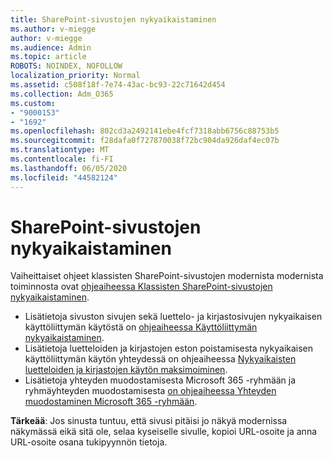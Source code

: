 ```yaml
---
title: SharePoint-sivustojen nykyaikaistaminen
ms.author: v-miegge
author: v-miegge
ms.audience: Admin
ms.topic: article
ROBOTS: NOINDEX, NOFOLLOW
localization_priority: Normal
ms.assetid: c508f18f-7e74-43ac-bc93-22c71642d454
ms.collection: Adm_O365
ms.custom:
- "9000153"
- "1692"
ms.openlocfilehash: 802cd3a2492141ebe4fcf7318abb6756c88753b5
ms.sourcegitcommit: f28dafa0f727870038f72bc904da926daf4ec07b
ms.translationtype: MT
ms.contentlocale: fi-FI
ms.lasthandoff: 06/05/2020
ms.locfileid: "44582124"
---
```

# <a name="modernize-your-sharepoint-sites"></a>SharePoint-sivustojen nykyaikaistaminen

Vaiheittaiset ohjeet klassisten SharePoint-sivustojen modernista modernista toiminnosta ovat [ohjeaiheessa Klassisten SharePoint-sivustojen nykyaikaistaminen](https://docs.microsoft.com/sharepoint/dev/transform/modernize-classic-sites).

* Lisätietoja sivuston sivujen sekä luettelo- ja kirjastosivujen nykyaikaisen käyttöliittymän käytöstä on [ohjeaiheessa Käyttöliittymän nykyaikaistaminen](https://docs.microsoft.com/sharepoint/dev/transform/modernize-userinterface).
* Lisätietoja luetteloiden ja kirjastojen eston poistamisesta nykyaikaisen käyttöliittymän käytön yhteydessä on ohjeaiheessa [Nykyaikaisten luetteloiden ja kirjastojen käytön maksimoiminen](https://docs.microsoft.com/sharepoint/dev/transform/modernize-userinterface-lists-and-libraries).
* Lisätietoja yhteyden muodostamisesta Microsoft 365 -ryhmään ja ryhmäyhteyden muodostamisesta [on ohjeaiheessa Yhteyden muodostaminen Microsoft 365 -ryhmään](https://docs.microsoft.com/sharepoint/dev/transform/modernize-connect-to-office365-group).

**Tärkeää**: Jos sinusta tuntuu, että sivusi pitäisi jo näkyä modernissa näkymässä eikä sitä ole, selaa kyseiselle sivulle, kopioi URL-osoite ja anna URL-osoite osana tukipyynnön tietoja.
